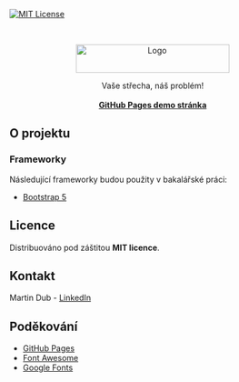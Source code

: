 [![MIT License][license-shield]][license-url]

<!-- PROJECT LOGO -->
<br />
<p align="center">
  <a><img src="https://github.com/MarvelousMartin/jirfa/blob/master/assets/images/logoJPG.jpg?raw=true" alt="Logo" width="270" height="50"></a>
  <p align="center">
    Vaše střecha, náš problém!
    <br>
    <br>
    <a href="https://marvelousmartin.github.io/thesis-deploy"><strong>GitHub Pages demo stránka</strong></a><br>
  </p>
</p>


## O projektu


### Frameworky

Následující frameworky budou použity v bakalářské práci:
* [Bootstrap 5](https://getbootstrap.com)

## Licence

Distribuováno pod záštitou **MIT licence**.


## Kontakt

Martin Dub - [LinkedIn](https://www.linkedin.com/in/martin-dub/)


<!-- ACKNOWLEDGEMENTS -->
## Poděkování
* [GitHub Pages](https://pages.github.com)
* [Font Awesome](https://fontawesome.com)
* [Google Fonts](https://fonts.google.com)



<!-- MARKDOWN LINKS & IMAGES -->
[license-shield]: https://img.shields.io/github/license/othneildrew/Best-README-Template.svg?style=for-the-badge
[license-url]: https://github.com/othneildrew/Best-README-Template/blob/master/LICENSE.txt
